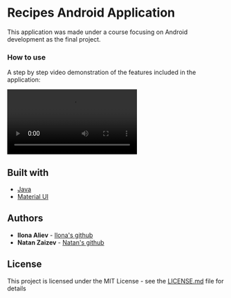 

# Recipes Android Application

This application was made under a course focusing on Android development as the final project.



### How to use

A step by step video demonstration of the features included in the application:


![Application demonstration link](https://user-images.githubusercontent.com/56848492/127013161-27362ac6-0ae0-4f29-b84c-cede3c2622a4.mov)



## Built with

* [Java](https://docs.oracle.com/en/java/)
* [Material UI](https://material.io/develop/android)

## Authors

* **Ilona Aliev** - [Ilona's github](https://github.com/ilona94al)
* **Natan Zaizev** - [Natan's github](https://github.com/ntnzzv)
## License

This project is licensed under the MIT License - see the [LICENSE.md](LICENSE.md) file for details




